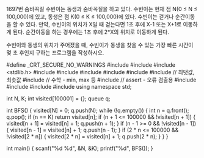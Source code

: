 1697번 숨바꼭질
수빈이는 동생과 숨바꼭질을 하고 있다. 수빈이는 현재 점 N(0 ≤ N ≤ 100,000)에 있고, 동생은 점 K(0 ≤ K ≤ 100,000)에 있다. 수빈이는 걷거나 순간이동을 할 수 있다. 
만약, 수빈이의 위치가 X일 때 걷는다면 1초 후에 X-1 또는 X+1로 이동하게 된다. 순간이동을 하는 경우에는 1초 후에 2*X의 위치로 이동하게 된다.

수빈이와 동생의 위치가 주어졌을 때, 수빈이가 동생을 찾을 수 있는 가장 빠른 시간이 몇 초 후인지 구하는 프로그램을 작성하시오.



#define _CRT_SECURE_NO_WARNINGS
#include <numeric>
#include <cstdio>
#include <stdlib.h>
#include <iostream>
#include <cstring>
#include <string>
#include <algorithm>
#include <vector>
#include <climits>   // 최댓값, 최솟값
#include <cmath>   // 수학 - min, max 등
#include <cassert>   // assert - 오류 검출용
#include <queue>
#include <stack>
#include <deque>
#include <map>
using namespace std;

int N, K;
int visited[100001] = {};
queue<int> q;

int BFS() {
	visited[N] = 0;
	q.push(N);
	while (!q.empty()) {
		int n = q.front();
		q.pop();
		if (n == K)
			return visited[n];
		if (n + 1 <= 100000 && !visited[n + 1]) {
			visited[n + 1] = visited[n] + 1;
			q.push(n + 1);
		}
		if (n - 1 >= 0 && !visited[n - 1]) {
			visited[n - 1] = visited[n] + 1;
			q.push(n - 1);
		}
		if (2 * n <= 100000 && !visited[2 * n]) {
			visited[2 * n] = visited[n] + 1;
			q.push(2 * n);
		}
	}
}

int main() {
	scanf("%d %d", &N, &K);
	printf("%d", BFS());
}

